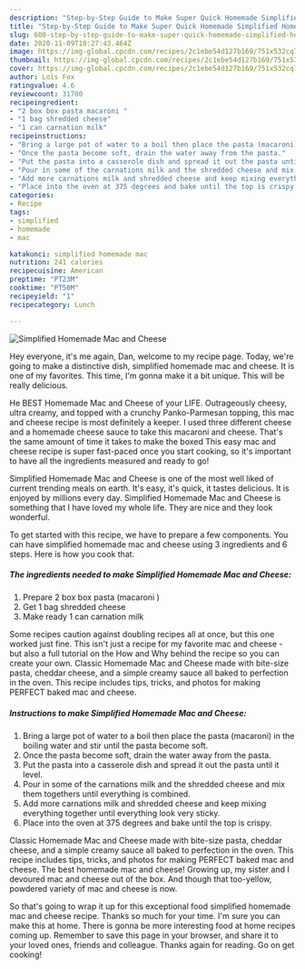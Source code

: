 ```yaml
---
description: "Step-by-Step Guide to Make Super Quick Homemade Simplified Homemade Mac and Cheese"
title: "Step-by-Step Guide to Make Super Quick Homemade Simplified Homemade Mac and Cheese"
slug: 600-step-by-step-guide-to-make-super-quick-homemade-simplified-homemade-mac-and-cheese
date: 2020-11-09T10:27:43.464Z
image: https://img-global.cpcdn.com/recipes/2c1ebe54d127b169/751x532cq70/simplified-homemade-mac-and-cheese-recipe-main-photo.jpg
thumbnail: https://img-global.cpcdn.com/recipes/2c1ebe54d127b169/751x532cq70/simplified-homemade-mac-and-cheese-recipe-main-photo.jpg
cover: https://img-global.cpcdn.com/recipes/2c1ebe54d127b169/751x532cq70/simplified-homemade-mac-and-cheese-recipe-main-photo.jpg
author: Lois Fox
ratingvalue: 4.6
reviewcount: 31700
recipeingredient:
- "2 box box pasta macaroni "
- "1 bag shredded cheese"
- "1 can carnation milk"
recipeinstructions:
- "Bring a large pot of water to a boil then place the pasta (macaroni) in the boiling water and stir until the pasta become soft."
- "Once the pasta become soft, drain the water away from the pasta."
- "Put the pasta into a casserole dish and spread it out the pasta until it level."
- "Pour in some of the carnations milk and the shredded cheese and mix them togethers until everything is combined."
- "Add more carnations milk and shredded cheese and keep mixing everything together until everything look very sticky."
- "Place into the oven at 375 degrees and bake until the top is crispy."
categories:
- Recipe
tags:
- simplified
- homemade
- mac

katakunci: simplified homemade mac 
nutrition: 241 calories
recipecuisine: American
preptime: "PT23M"
cooktime: "PT50M"
recipeyield: "1"
recipecategory: Lunch

---
```



![Simplified Homemade Mac and Cheese](https://img-global.cpcdn.com/recipes/2c1ebe54d127b169/751x532cq70/simplified-homemade-mac-and-cheese-recipe-main-photo.jpg)

Hey everyone, it's me again, Dan, welcome to my recipe page. Today, we're going to make a distinctive dish, simplified homemade mac and cheese. It is one of my favorites. This time, I'm gonna make it a bit unique. This will be really delicious.

He BEST Homemade Mac and Cheese of your LIFE. Outrageously cheesy, ultra creamy, and topped with a crunchy Panko-Parmesan topping, this mac and cheese recipe is most definitely a keeper. I used three different cheese and a homemade cheese sauce to take this macaroni and cheese. That&#39;s the same amount of time it takes to make the boxed This easy mac and cheese recipe is super fast-paced once you start cooking, so it&#39;s important to have all the ingredients measured and ready to go!

Simplified Homemade Mac and Cheese is one of the most well liked of current trending meals on earth. It's easy, it's quick, it tastes delicious. It is enjoyed by millions every day. Simplified Homemade Mac and Cheese is something that I have loved my whole life. They are nice and they look wonderful.


To get started with this recipe, we have to prepare a few components. You can have simplified homemade mac and cheese using 3 ingredients and 6 steps. Here is how you cook that.

<!--inarticleads1-->

##### The ingredients needed to make Simplified Homemade Mac and Cheese:

1. Prepare 2 box box pasta (macaroni )
1. Get 1 bag shredded cheese
1. Make ready 1 can carnation milk


Some recipes caution against doubling recipes all at once, but this one worked just fine. This isn&#39;t just a recipe for my favorite mac and cheese - but also a full tutorial on the How and Why behind the recipe so you can create your own. Classic Homemade Mac and Cheese made with bite-size pasta, cheddar cheese, and a simple creamy sauce all baked to perfection in the oven. This recipe includes tips, tricks, and photos for making PERFECT baked mac and cheese. 

<!--inarticleads2-->

##### Instructions to make Simplified Homemade Mac and Cheese:

1. Bring a large pot of water to a boil then place the pasta (macaroni) in the boiling water and stir until the pasta become soft.
1. Once the pasta become soft, drain the water away from the pasta.
1. Put the pasta into a casserole dish and spread it out the pasta until it level.
1. Pour in some of the carnations milk and the shredded cheese and mix them togethers until everything is combined.
1. Add more carnations milk and shredded cheese and keep mixing everything together until everything look very sticky.
1. Place into the oven at 375 degrees and bake until the top is crispy.


Classic Homemade Mac and Cheese made with bite-size pasta, cheddar cheese, and a simple creamy sauce all baked to perfection in the oven. This recipe includes tips, tricks, and photos for making PERFECT baked mac and cheese. The best homemade mac and cheese! Growing up, my sister and I devoured mac and cheese out of the box. And though that too-yellow, powdered variety of mac and cheese is now. 

So that's going to wrap it up for this exceptional food simplified homemade mac and cheese recipe. Thanks so much for your time. I'm sure you can make this at home. There is gonna be more interesting food at home recipes coming up. Remember to save this page in your browser, and share it to your loved ones, friends and colleague. Thanks again for reading. Go on get cooking!
